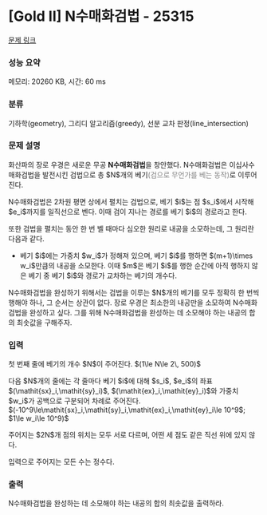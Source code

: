 # [Gold II] N수매화검법 - 25315 

[문제 링크](https://www.acmicpc.net/problem/25315) 

### 성능 요약

메모리: 20260 KB, 시간: 60 ms

### 분류

기하학(geometry), 그리디 알고리즘(greedy), 선분 교차 판정(line_intersection)

### 문제 설명

<p>화산파의 장로 우경은 새로운 무공 <strong><span>N수매화검법</span></strong>을 창안했다. N수매화검법은 이십사수매화검법을 발전시킨 검법으로 총 $N$개의 베기<span style="color: Gray">(검으로 무언가를 베는 동작)</span>로 이루어진다.</p>

<p>N수매화검법은 2차원 평면 상에서 펼치는 검법으로, 베기 $i$는 점 $s_i$에서 시작해 $e_i$까지를 일직선으로 벤다. 이때 검이 지나는 경로를 베기 $i$의 경로라고 한다.</p>

<p>또한 검법을 펼치는 동안 한 번 벨 때마다 심오한 원리로 내공을 소모하는데, 그 원리란 다음과 같다.</p>

<ul>
	<li>베기 $i$에는 가중치 $w_i$가 정해져 있으며, 베기 $i$를 행하면 $(m+1)\times w_i$만큼의 내공을 소모한다. 이때 $m$은 베기 $i$를 행한 순간에 아직 행하지 않은 베기 중 베기 $i$와 경로가 교차하는 베기의 개수다.</li>
</ul>

<p>N수매화검법을 완성하기 위해서는 검법을 이루는 $N$개의 베기를 모두 정확히 한 번씩 행해야 하나, 그 순서는 상관이 없다. 장로 우경은 최소한의 내공만을 소모하여 N수매화검법을 완성하고 싶다. 그를 위해 N수매화검법을 완성하는 데 소모해야 하는 내공의 합의 최솟값을 구해주자.</p>

### 입력 

 <p>첫 번째 줄에 베기의 개수 $N$이 주어진다. $(1\le N\le 2\, 500)$</p>

<p>다음 $N$개의 줄에는 각 줄마다 베기 $i$에 대해 $s_i$, $e_i$의 좌표 $(\mathit{sx}_i,\mathit{sy}_i)$, $(\mathit{ex}_i,\mathit{ey}_i)$와 가중치 $w_i$가 공백으로 구분되어 차례로 주어진다. $(-10^9\le\mathit{sx}_i,\mathit{sy}_i,\mathit{ex}_i,\mathit{ey}_i\le 10^9$; $1\le w_i\le 10^9)$</p>

<p>주어지는 $2N$개 점의 위치는 모두 서로 다르며, 어떤 세 점도 같은 직선 위에 있지 않다.</p>

<p>입력으로 주어지는 모든 수는 정수다.</p>

### 출력 

 <p>N수매화검법을 완성하는 데 소모해야 하는 내공의 합의 최솟값을 출력하라.</p>

